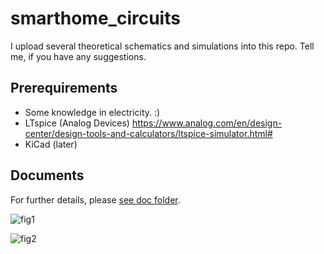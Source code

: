 # smarthome_circuits
I upload several theoretical schematics and simulations into this repo. Tell me, if you have any suggestions.

Prerequirements
---------------
- Some knowledge in electricity. :)
- LTspice (Analog Devices) https://www.analog.com/en/design-center/design-tools-and-calculators/ltspice-simulator.html#
- KiCad (later)

Documents
---------
For further details, please [see doc folder](doc/README.md).

![fig1](img/smartsw_N_fig1.png?raw=true "fig1")

![fig2](img/smartsw_alternate_fig2.png?raw=true "fig2")